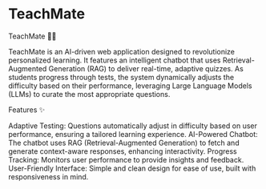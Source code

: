 # TeachMate
TeachMate 🧑‍🏫

TeachMate is an AI-driven web application designed to revolutionize personalized learning. It features an intelligent chatbot that uses Retrieval-Augmented Generation (RAG) to deliver real-time, adaptive quizzes. As students progress through tests, the system dynamically adjusts the difficulty based on their performance, leveraging Large Language Models (LLMs) to curate the most appropriate questions.

Features ✨

Adaptive Testing: Questions automatically adjust in difficulty based on user performance, ensuring a tailored learning experience.
AI-Powered Chatbot: The chatbot uses RAG (Retrieval-Augmented Generation) to fetch and generate context-aware responses, enhancing interactivity.
Progress Tracking: Monitors user performance to provide insights and feedback.
User-Friendly Interface: Simple and clean design for ease of use, built with responsiveness in mind.
